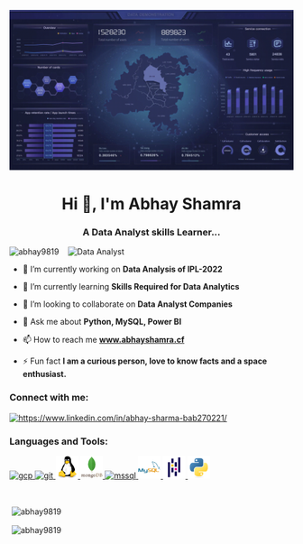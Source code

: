 ![logo](https://github.com/abhay9819/abhay9819/blob/main/profile_banner.gif?raw=true)
<h1 align="center">Hi 👋, I'm Abhay Shamra</h1>
<h3 align="center">A Data Analyst skills Learner...</h3>

<img align="right" alt="Data Analyst" width="400" src="https://github.com/abhay9819/abhay9819/blob/main/dashboard-finance-system-4239057-3559178.gif?raw=true">

<p align="left"> <img src="https://komarev.com/ghpvc/?username=abhay9819&label=Profile%20views&color=0e75b6&style=flat" alt="abhay9819" /> </p>

- 🔭 I’m currently working on **Data Analysis of IPL-2022**

- 🌱 I’m currently learning **Skills Required for Data Analytics**

- 👯 I’m looking to collaborate on **Data Analyst Companies**

- 💬 Ask me about **Python, MySQL, Power BI**

- 📫 How to reach me **www.abhayshamra.cf**

- ⚡ Fun fact **I am a curious person, love to know facts and a space enthusiast.**

<h3 align="left">Connect with me:</h3>
<p align="left">
<a href="https://linkedin.com/in/https://www.linkedin.com/in/abhay-sharma-bab270221/" target="blank"><img align="center" src="https://raw.githubusercontent.com/rahuldkjain/github-profile-readme-generator/master/src/images/icons/Social/linked-in-alt.svg" alt="https://www.linkedin.com/in/abhay-sharma-bab270221/" height="30" width="40" /></a>
</p>

<h3 align="left">Languages and Tools:</h3>
<p align="left"> <a href="https://cloud.google.com" target="_blank" rel="noreferrer"> <img src="https://www.vectorlogo.zone/logos/google_cloud/google_cloud-icon.svg" alt="gcp" width="40" height="40"/> </a> <a href="https://git-scm.com/" target="_blank" rel="noreferrer"> <img src="https://www.vectorlogo.zone/logos/git-scm/git-scm-icon.svg" alt="git" width="40" height="40"/> </a> <a href="https://www.linux.org/" target="_blank" rel="noreferrer"> <img src="https://raw.githubusercontent.com/devicons/devicon/master/icons/linux/linux-original.svg" alt="linux" width="40" height="40"/> </a> <a href="https://www.mongodb.com/" target="_blank" rel="noreferrer"> <img src="https://raw.githubusercontent.com/devicons/devicon/master/icons/mongodb/mongodb-original-wordmark.svg" alt="mongodb" width="40" height="40"/> </a> <a href="https://www.microsoft.com/en-us/sql-server" target="_blank" rel="noreferrer"> <img src="https://www.svgrepo.com/show/303229/microsoft-sql-server-logo.svg" alt="mssql" width="40" height="40"/> </a> <a href="https://www.mysql.com/" target="_blank" rel="noreferrer"> <img src="https://raw.githubusercontent.com/devicons/devicon/master/icons/mysql/mysql-original-wordmark.svg" alt="mysql" width="40" height="40"/> </a> <a href="https://pandas.pydata.org/" target="_blank" rel="noreferrer"> <img src="https://raw.githubusercontent.com/devicons/devicon/2ae2a900d2f041da66e950e4d48052658d850630/icons/pandas/pandas-original.svg" alt="pandas" width="40" height="40"/> </a> <a href="https://www.python.org" target="_blank" rel="noreferrer"> <img src="https://raw.githubusercontent.com/devicons/devicon/master/icons/python/python-original.svg" alt="python" width="40" height="40"/> </a> </p><br>


<p>&nbsp;<img align="center" src="https://github-readme-stats.vercel.app/api?username=abhay9819&show_icons=true&locale=en" alt="abhay9819" /></p>

<p>&nbsp;<img align="center" src="https://github-readme-streak-stats.herokuapp.com/?user=abhay9819&" alt="abhay9819" /></p>
